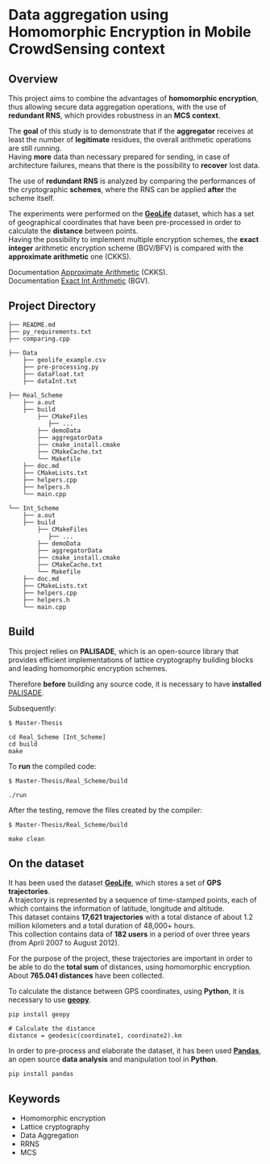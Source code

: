 # Data aggregation using Homomorphic Encryption in Mobile CrowdSensing context

## Overview
This project aims to combine the advantages of **homomorphic encryption**, thus allowing secure data aggregation operations, with the use of **redundant RNS**, which provides robustness in an **MCS context**.<p>
The **goal** of this study is to demonstrate that if the **aggregator** receives at least the number of **legitimate** residues, the overall arithmetic operations are still running.<br>
Having **more** data than necessary prepared for sending, in case of architecture failures, means that there is the possibility to **recover** lost data.<p>

The use of **redundant RNS** is analyzed by comparing the performances of the cryptographic **schemes**, where the RNS can be applied **after** the scheme itself.<p>

The experiments were performed on the [**GeoLife**](https://www.microsoft.com/en-us/download/details.aspx?id=52367) dataset, which has a set of geographical coordinates that have been pre-processed in order to calculate the **distance** between points.<br>
Having the possibility to implement multiple encryption schemes, the **exact integer** arithmetic encryption scheme (BGV/BFV) is compared with the **approximate arithmetic** one (CKKS).

Documentation [Approximate Arithmetic](https://github.com/ChiaraBn/Master-Thesis/tree/main/Real_Scheme/doc.md) (CKKS).<br>
Documentation [Exact Int Arithmetic](https://github.com/ChiaraBn/Master-Thesis/tree/main/Int_Scheme/doc.md) (BGV).<br>

## Project Directory

    ├── README.md
    ├── py_requirements.txt
    ├── comparing.cpp

    ├── Data
        ├── geolife_example.csv
        ├── pre-processing.py
        ├── dataFloat.txt
        ├── dataInt.txt

    ├── Real_Scheme
        ├── a.out
        ├── build
            ├── CMakeFiles
               ├── ...
            ├── demoData
            ├── aggregatorData
            ├── cmake_install.cmake
            ├── CMakeCache.txt
            └── Makefile
        ├── doc.md
        ├── CMakeLists.txt
        ├── helpers.cpp
        ├── helpers.h
        └── main.cpp

    └── Int_Scheme
        ├── a.out
        ├── build
            ├── CMakeFiles
               ├── ...
            ├── demoData
            ├── aggregatorData
            ├── cmake_install.cmake
            ├── CMakeCache.txt
            └── Makefile
        ├── doc.md
        ├── CMakeLists.txt
        ├── helpers.cpp
        ├── helpers.h
        └── main.cpp

## Build
This project relies on **PALISADE**, which is an open-source library that provides efficient implementations of lattice cryptography building blocks and leading homomorphic encryption schemes.<br>

Therefore **before** building any source code, it is necessary to have **installed** [PALISADE](https://gitlab.com/palisade/palisade-development/-/tree/release-v1.11.2). <p>

Subsequently:
```
$ Master-Thesis

cd Real_Scheme [Int_Scheme]
cd build
make
```

To **run** the compiled code:
```
$ Master-Thesis/Real_Scheme/build

./run
```

After the testing, remove the files created by the compiler:
```
$ Master-Thesis/Real_Scheme/build

make clean
```

## On the dataset
It has been used the dataset [**GeoLife**](https://www.microsoft.com/en-us/download/details.aspx?id=52367), which stores a set of **GPS** **trajectories**.<br>
A trajectory is represented by a sequence of time-stamped points, each of which contains the information of latitude, longitude and altitude. <br>
This dataset contains **17,621 trajectories** with a total distance of about 1.2 million kilometers and a total duration of 48,000+ hours.<br>
This collection contains data of **182 users** in a period of over three years (from April 2007 to August 2012).<p>

For the purpose of the project, these trajectories are important in order to be able to do the **total sum** of distances, using homomorphic encryption. <br>
About **765.041 distances** have been collected.

To calculate the distance between GPS coordinates, using **Python**, it is necessary to use [**geopy**](https://geopy.readthedocs.io/en/stable/).<br>
```
pip install geopy

# Calculate the distance
distance = geodesic(coordinate1, coordinate2).km
```

In order to pre-process and elaborate the dataset, it has been used [**Pandas**](https://pandas.pydata.org/), an open source **data analysis** and manipulation tool in **Python**.

```
pip install pandas
```

## Keywords
- Homomorphic encryption
- Lattice cryptography
- Data Aggregation
- RRNS
- MCS
